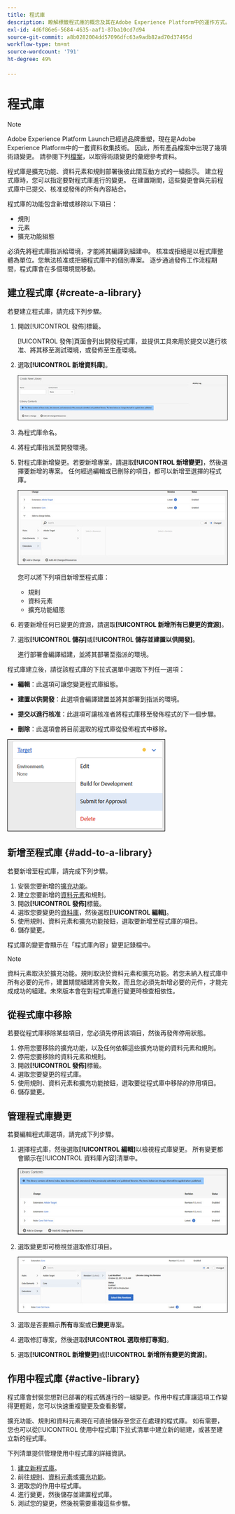 ```yaml
---
title: 程式庫
description: 瞭解標籤程式庫的概念及其在Adobe Experience Platform中的運作方式。
exl-id: 4d6f86e6-5684-4635-aaf1-87ba10cd7d94
source-git-commit: a8b0282004dd57096dfc63a9adb82ad70d37495d
workflow-type: tm+mt
source-wordcount: '791'
ht-degree: 49%

---
```


# 程式庫

>[!NOTE]
>
>Adobe Experience Platform Launch已經過品牌重塑，現在是Adobe Experience Platform中的一套資料收集技術。 因此，所有產品檔案中出現了幾項術語變更。 請參閱下列[檔案](../../term-updates.md)，以取得術語變更的彙總參考資料。

程式庫是擴充功能、資料元素和規則部署後彼此間互動方式的一組指示。 建立程式庫時，您可以指定要對程式庫進行的變更。 在建置期間，這些變更會與先前程式庫中已提交、核准或發佈的所有內容結合。

程式庫的功能包含新增或移除以下項目：

* 規則
* 元素
* 擴充功能組態

必須先將程式庫指派給環境，才能將其編譯到組建中。 核准或拒絕是以程式庫整體為單位。您無法核准或拒絕程式庫中的個別專案。 逐步通過發佈工作流程期間，程式庫會在多個環境間移動。

## 建立程式庫 {#create-a-library}

若要建立程式庫，請完成下列步驟。

1. 開啟[!UICONTROL 發佈]標籤。

   [!UICONTROL 發佈]頁面會列出開發程式庫，並提供工具來用於提交以進行核准、將其移至測試環境，或發佈至生產環境。

1. 選取&#x200B;**[!UICONTROL 新增資料庫]**。

   ![](../../images/library-create.jpg)

1. 為程式庫命名。
1. 將程式庫指派至開發環境。
1. 對程式庫新增變更。若要新增專案，請選取&#x200B;**[!UICONTROL 新增變更]**，然後選擇要新增的專案。 任何經過編輯或已刪除的項目，都可以新增至選擇的程式庫。

   ![](../../images/library-add-change.jpg)

   您可以將下列項目新增至程式庫：

   * 規則
   * 資料元素
   * 擴充功能組態

1. 若要新增任何已變更的資源，請選取&#x200B;**[!UICONTROL 新增所有已變更的資源]**。
1. 選取&#x200B;**[!UICONTROL 儲存]**&#x200B;或&#x200B;**[!UICONTROL 儲存並建置以供開發]**。

   進行部署會編譯組建，並將其部署至指派的環境。

程式庫建立後，請從該程式庫的下拉式選單中選取下列任一選項：

* **編輯**：此選項可讓您變更程式庫組態。

* **建置以供開發**：此選項會編譯建置並將其部署到指派的環境。

* **提交以進行核准**：此選項可讓核准者將程式庫移至發佈程式的下一個步驟。

* **刪除**：此選項會將目前選取的程式庫從發佈程式中移除。

![](../../images/library-menu.png)

## 新增至程式庫 {#add-to-a-library}

若要新增至程式庫，請完成下列步驟。

1. 安裝您要新增的[擴充功能](../managing-resources/extensions/overview.md)。
1. 建立您要新增的[資料元素](../managing-resources/data-elements.md)和規則。
1. 開啟&#x200B;**[!UICONTROL 發佈]**&#x200B;標籤。
1. 選取您要變更的[資料庫](libraries.md)，然後選取&#x200B;**[!UICONTROL 編輯]**。
1. 使用規則、資料元素和擴充功能按鈕，選取要新增至程式庫的項目。
1. 儲存變更。

程式庫的變更會顯示在「程式庫內容」變更記錄檔中。

>[!NOTE]
>
> 資料元素取決於擴充功能。規則取決於資料元素和擴充功能。若您未納入程式庫中所有必要的元件，建置期間組建將會失敗，而且您必須先新增必要的元件，才能完成成功的組建。未來版本會在對程式庫進行變更時檢查相依性。

## 從程式庫中移除

若要從程式庫移除某些項目，您必須先停用該項目，然後再發佈停用狀態。

1. 停用您要移除的擴充功能，以及任何依賴這些擴充功能的資料元素和規則。
1. 停用您要移除的資料元素和規則。
1. 開啟&#x200B;**[!UICONTROL 發佈]**&#x200B;標籤。
1. 選取您要變更的程式庫。
1. 使用規則、資料元素和擴充功能按鈕，選取要從程式庫中移除的停用項目。
1. 儲存變更。

## 管理程式庫變更

若要編輯程式庫選項，請完成下列步驟。

1. 選擇程式庫，然後選取&#x200B;**[!UICONTROL 編輯]**&#x200B;以檢視程式庫變更。 所有變更都會顯示在[!UICONTROL 資料庫內容]清單中。

   ![](../../images/library-contents.jpg)

1. 選取變更即可檢視並選取修訂項目。

   ![](../../images/library-contents-revision.jpg)

1. 選取是否要顯示&#x200B;**所有**&#x200B;專案或&#x200B;**已變更**&#x200B;專案。
1. 選取修訂專案，然後選取&#x200B;**[!UICONTROL 選取修訂專案]**。
1. 選取&#x200B;**[!UICONTROL 新增變更]**&#x200B;或&#x200B;**[!UICONTROL 新增所有變更的資源]**。

## 作用中程式庫 {#active-library}

程式庫會封裝您想對已部署的程式碼進行的一組變更。作用中程式庫讓這項工作變得更輕鬆，您可以快速重複變更及查看影響。

擴充功能、規則和資料元素現在可直接儲存至您正在處理的程式庫。 如有需要，您也可以從[!UICONTROL 使用中程式庫]下拉式清單中建立新的組建，或甚至建立新的程式庫。

下列清單提供管理使用中程式庫的詳細資訊。

1. [建立新程式庫](libraries.md#create-a-library)。
1. 前往[規則](../managing-resources/rules.md)、[資料元素](../managing-resources/data-elements.md)或[擴充功能](../managing-resources/extensions/overview.md)。
1. 選取您的作用中程式庫。
1. 進行變更，然後儲存並建置程式庫。
1. 測試您的變更，然後視需要重複這些步驟。
